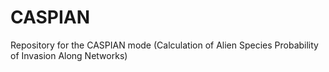 # CASPIAN
Repository for the CASPIAN mode (Calculation of Alien Species Probability of Invasion Along Networks)
